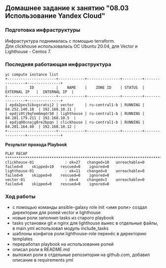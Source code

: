 ## Домашнее задание к занятию "08.03 Использование Yandex Cloud"

### Подготовка инфраструктуры 
Инфрастуктура поднималась с помощью terraform.  
Для clickhouse использовалась ОС Ubuntu 20.04, для Vector и Lighthouse - Centos 7.  

### Последняя работающая инфраструктура
```
yc compute instance list
+----------------------+------------+---------------+---------+----------------+---------------+
|          ID          |    NAME    |    ZONE ID    | STATUS  |  EXTERNAL IP   |  INTERNAL IP  |
+----------------------+------------+---------------+---------+----------------+---------------+
| epda2pev3ibvgsratsj2 | vector     | ru-central1-b | RUNNING | 84.252.140.18  | 192.168.10.11 |
| epdji0tj9qfem6mqdr50 | lighthouse | ru-central1-b | RUNNING | 84.201.179.211 | 192.168.10.5  |
| epdjq08cnajg0re2bpqn | clickhouse | ru-central1-b | RUNNING | 84.201.164.40  | 192.168.10.12 |
+----------------------+------------+---------------+---------+----------------+---------------+
```

**Результат прохода Playbook**
```
PLAY RECAP *************************************************************************************************
clickhouse-01              : ok=27   changed=10   unreachable=0    failed=0    skipped=10   rescued=0    ignored=0
lighthouse-01              : ok=11   changed=8    unreachable=0    failed=0    skipped=0    rescued=0    ignored=0
vector-01                  : ok=4    changed=3    unreachable=0    failed=0    skipped=0    rescued=0    ignored=0
```

### Ход работы
- с помощью команды ansible-galaxy role init <имя роли> создал директории для ролей vector и lighthouse
- новые роли заполнил tasks из старого playbook
- tasks установки git и nginx для lighthouse вынес в отдельные файлы, в main.yml использовал модуль include_tasks
- шаблоны конфигов роли lighthouse-role перенёс в директорию templates
- переработал playbook на использование ролей
- описал роли в README.md
- выложил роли в отдельные репозитории на github.com, добавил описание в requirements.yml
